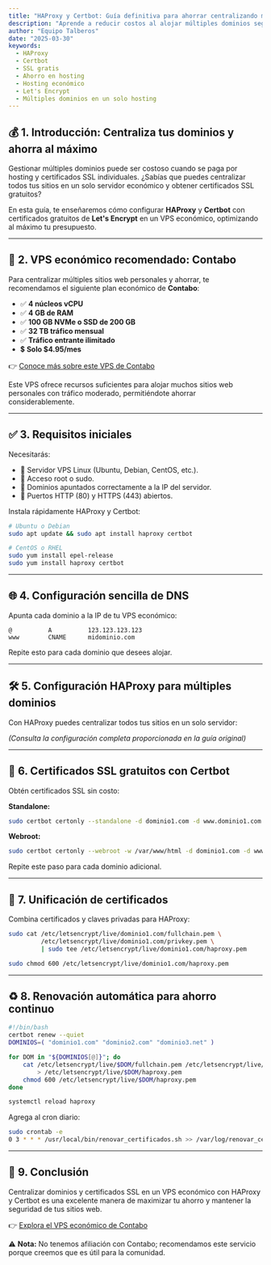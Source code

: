 ```yaml
---
title: "HAProxy y Certbot: Guía definitiva para ahorrar centralizando múltiples dominios y SSL en un VPS económico"
description: "Aprende a reducir costos al alojar múltiples dominios seguros con HAProxy y certificados SSL gratuitos usando Certbot en un VPS económico."
author: "Equipo Talberos"
date: "2025-03-30"
keywords:
  - HAProxy
  - Certbot
  - SSL gratis
  - Ahorro en hosting
  - Hosting económico
  - Let's Encrypt
  - Múltiples dominios en un solo hosting
---
```


## 💰 1. Introducción: Centraliza tus dominios y ahorra al máximo

Gestionar múltiples dominios puede ser costoso cuando se paga por hosting y certificados SSL individuales. ¿Sabías que puedes centralizar todos tus sitios en un solo servidor económico y obtener certificados SSL gratuitos?

En esta guía, te enseñaremos cómo configurar **HAProxy** y **Certbot** con certificados gratuitos de **Let's Encrypt** en un VPS económico, optimizando al máximo tu presupuesto.

---

## 🚀 2. VPS económico recomendado: Contabo

Para centralizar múltiples sitios web personales y ahorrar, te recomendamos el siguiente plan económico de **Contabo**:

- ✅ **4 núcleos vCPU**
- ✅ **4 GB de RAM**
- ✅ **100 GB NVMe o SSD de 200 GB**
- ✅ **32 TB tráfico mensual**
- ✅ **Tráfico entrante ilimitado**
- 💲 **Solo $4.95/mes**

👉 [Conoce más sobre este VPS de Contabo](https://contabo.com/de/vps/cloud-vps-4c)

Este VPS ofrece recursos suficientes para alojar muchos sitios web personales con tráfico moderado, permitiéndote ahorrar considerablemente.

---

## ✅ 3. Requisitos iniciales

Necesitarás:

- 🔹 Servidor VPS Linux (Ubuntu, Debian, CentOS, etc.).
- 🔹 Acceso root o sudo.
- 🔹 Dominios apuntados correctamente a la IP del servidor.
- 🔹 Puertos HTTP (80) y HTTPS (443) abiertos.

Instala rápidamente HAProxy y Certbot:

```bash
# Ubuntu o Debian
sudo apt update && sudo apt install haproxy certbot

# CentOS o RHEL
sudo yum install epel-release
sudo yum install haproxy certbot
```

---

## 🌐 4. Configuración sencilla de DNS

Apunta cada dominio a la IP de tu VPS económico:

```dns
@          A          123.123.123.123
www        CNAME      midominio.com
```

Repite esto para cada dominio que desees alojar.

---

## 🛠️ 5. Configuración HAProxy para múltiples dominios

Con HAProxy puedes centralizar todos tus sitios en un solo servidor:

*(Consulta la configuración completa proporcionada en la guía original)*

---

## 🔐 6. Certificados SSL gratuitos con Certbot

Obtén certificados SSL sin costo:

**Standalone:**
```bash
sudo certbot certonly --standalone -d dominio1.com -d www.dominio1.com
```

**Webroot:**
```bash
sudo certbot certonly --webroot -w /var/www/html -d dominio1.com -d www.dominio1.com
```

Repite este paso para cada dominio adicional.

---

## 🔗 7. Unificación de certificados

Combina certificados y claves privadas para HAProxy:

```bash
sudo cat /etc/letsencrypt/live/dominio1.com/fullchain.pem \
         /etc/letsencrypt/live/dominio1.com/privkey.pem \
         | sudo tee /etc/letsencrypt/live/dominio1.com/haproxy.pem

sudo chmod 600 /etc/letsencrypt/live/dominio1.com/haproxy.pem
```

---

## ♻️ 8. Renovación automática para ahorro continuo
```bash
#!/bin/bash
certbot renew --quiet
DOMINIOS=( "dominio1.com" "dominio2.com" "dominio3.net" )

for DOM in "${DOMINIOS[@]}"; do
    cat /etc/letsencrypt/live/$DOM/fullchain.pem /etc/letsencrypt/live/$DOM/privkey.pem \
        > /etc/letsencrypt/live/$DOM/haproxy.pem
    chmod 600 /etc/letsencrypt/live/$DOM/haproxy.pem
done

systemctl reload haproxy
```

Agrega al cron diario:

```bash
sudo crontab -e
0 3 * * * /usr/local/bin/renovar_certificados.sh >> /var/log/renovar_certificados.log 2>&1
```

---

## 📌 9. Conclusión

Centralizar dominios y certificados SSL en un VPS económico con HAProxy y Certbot es una excelente manera de maximizar tu ahorro y mantener la seguridad de tus sitios web.

👉 [Explora el VPS económico de Contabo](https://contabo.com/de/vps/cloud-vps-4c)

⚠️ **Nota:** No tenemos afiliación con Contabo; recomendamos este servicio porque creemos que es útil para la comunidad.
